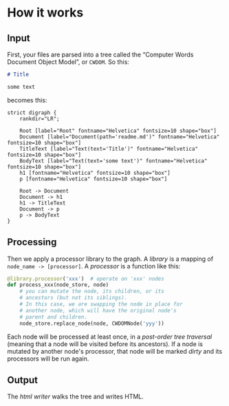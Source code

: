 # How it works

## Input

First, your files are parsed into a tree called the “Computer Words Document
Object Model”, or `CWDOM`. So this:

```markdown filename=readme.md
# Title

some text
```

becomes this:

```graphviz-dot-convert
strict digraph {
    rankdir="LR";

    Root [label="Root" fontname="Helvetica" fontsize=10 shape="box"]
    Document [label="Document(path='readme.md')" fontname="Helvetica" fontsize=10 shape="box"]
    TitleText [label="Text(text='Title')" fontname="Helvetica" fontsize=10 shape="box"]
    BodyText [label="Text(text='some text')" fontname="Helvetica" fontsize=10 shape="box"]
    h1 [fontname="Helvetica" fontsize=10 shape="box"]
    p [fontname="Helvetica" fontsize=10 shape="box"]

    Root -> Document
    Document -> h1
    h1 -> TitleText
    Document -> p
    p -> BodyText
}
```

## Processing

Then we apply a processor library to the graph. A *library* is a mapping of
`node_name -> [processor]`. A *processor* is a function like this:

```python
@library.processor('xxx')  # operate on 'xxx' nodes
def process_xxx(node_store, node)
    # you can mutate the node, its children, or its
    # ancestors (but not its siblings).
    # In this case, we are swapping the node in place for
    # another node, which will have the original node's
    # parent and children.
    node_store.replace_node(node, CWDOMNode('yyy'))
```

Each node will be processed at least once, in a *post-order tree traversal*
(meaning that a node will be visited before its ancestors). If a node is
mutated by another node's processor, that node will be marked *dirty* and
its processors will be run again.

## Output

The *html writer* walks the tree and writes HTML.